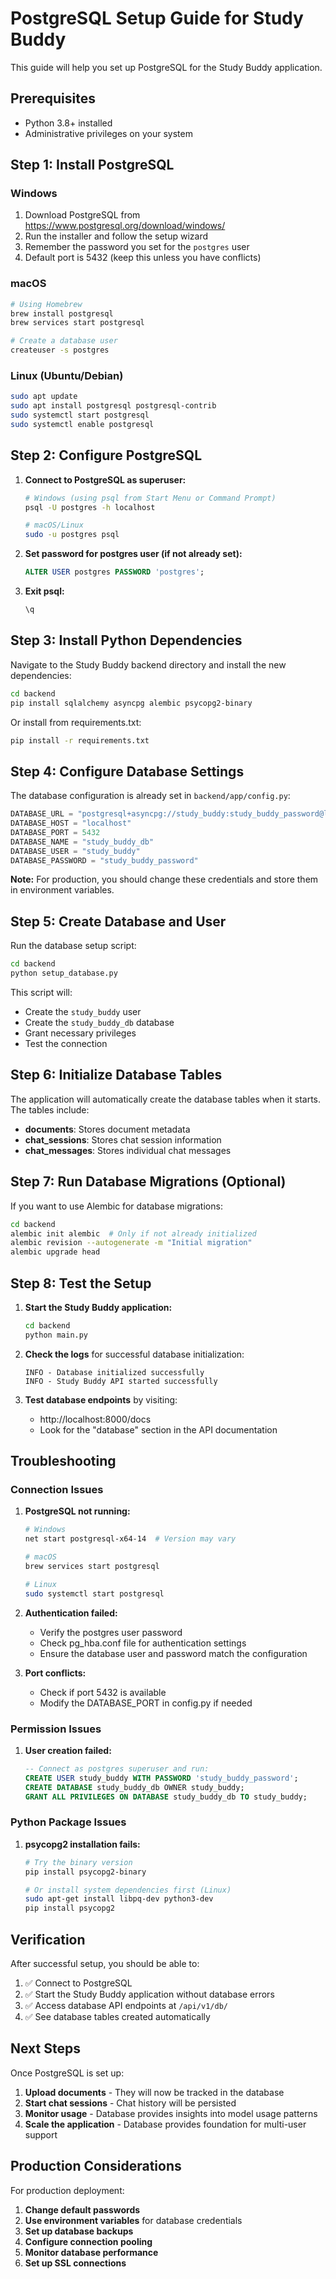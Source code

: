 # PostgreSQL Setup Guide for Study Buddy

This guide will help you set up PostgreSQL for the Study Buddy application.

## Prerequisites

- Python 3.8+ installed
- Administrative privileges on your system

## Step 1: Install PostgreSQL

### Windows
1. Download PostgreSQL from https://www.postgresql.org/download/windows/
2. Run the installer and follow the setup wizard
3. Remember the password you set for the `postgres` user
4. Default port is 5432 (keep this unless you have conflicts)

### macOS
```bash
# Using Homebrew
brew install postgresql
brew services start postgresql

# Create a database user
createuser -s postgres
```

### Linux (Ubuntu/Debian)
```bash
sudo apt update
sudo apt install postgresql postgresql-contrib
sudo systemctl start postgresql
sudo systemctl enable postgresql
```

## Step 2: Configure PostgreSQL

1. **Connect to PostgreSQL as superuser:**
   ```bash
   # Windows (using psql from Start Menu or Command Prompt)
   psql -U postgres -h localhost
   
   # macOS/Linux
   sudo -u postgres psql
   ```

2. **Set password for postgres user (if not already set):**
   ```sql
   ALTER USER postgres PASSWORD 'postgres';
   ```

3. **Exit psql:**
   ```sql
   \q
   ```

## Step 3: Install Python Dependencies

Navigate to the Study Buddy backend directory and install the new dependencies:

```bash
cd backend
pip install sqlalchemy asyncpg alembic psycopg2-binary
```

Or install from requirements.txt:
```bash
pip install -r requirements.txt
```

## Step 4: Configure Database Settings

The database configuration is already set in `backend/app/config.py`:

```python
DATABASE_URL = "postgresql+asyncpg://study_buddy:study_buddy_password@localhost:5432/study_buddy_db"
DATABASE_HOST = "localhost"
DATABASE_PORT = 5432
DATABASE_NAME = "study_buddy_db"
DATABASE_USER = "study_buddy"
DATABASE_PASSWORD = "study_buddy_password"
```

**Note:** For production, you should change these credentials and store them in environment variables.

## Step 5: Create Database and User

Run the database setup script:

```bash
cd backend
python setup_database.py
```

This script will:
- Create the `study_buddy` user
- Create the `study_buddy_db` database
- Grant necessary privileges
- Test the connection

## Step 6: Initialize Database Tables

The application will automatically create the database tables when it starts. The tables include:

- **documents**: Stores document metadata
- **chat_sessions**: Stores chat session information
- **chat_messages**: Stores individual chat messages

## Step 7: Run Database Migrations (Optional)

If you want to use Alembic for database migrations:

```bash
cd backend
alembic init alembic  # Only if not already initialized
alembic revision --autogenerate -m "Initial migration"
alembic upgrade head
```

## Step 8: Test the Setup

1. **Start the Study Buddy application:**
   ```bash
   cd backend
   python main.py
   ```

2. **Check the logs** for successful database initialization:
   ```
   INFO - Database initialized successfully
   INFO - Study Buddy API started successfully
   ```

3. **Test database endpoints** by visiting:
   - http://localhost:8000/docs
   - Look for the "database" section in the API documentation

## Troubleshooting

### Connection Issues

1. **PostgreSQL not running:**
   ```bash
   # Windows
   net start postgresql-x64-14  # Version may vary
   
   # macOS
   brew services start postgresql
   
   # Linux
   sudo systemctl start postgresql
   ```

2. **Authentication failed:**
   - Verify the postgres user password
   - Check pg_hba.conf file for authentication settings
   - Ensure the database user and password match the configuration

3. **Port conflicts:**
   - Check if port 5432 is available
   - Modify the DATABASE_PORT in config.py if needed

### Permission Issues

1. **User creation failed:**
   ```sql
   -- Connect as postgres superuser and run:
   CREATE USER study_buddy WITH PASSWORD 'study_buddy_password';
   CREATE DATABASE study_buddy_db OWNER study_buddy;
   GRANT ALL PRIVILEGES ON DATABASE study_buddy_db TO study_buddy;
   ```

### Python Package Issues

1. **psycopg2 installation fails:**
   ```bash
   # Try the binary version
   pip install psycopg2-binary
   
   # Or install system dependencies first (Linux)
   sudo apt-get install libpq-dev python3-dev
   pip install psycopg2
   ```

## Verification

After successful setup, you should be able to:

1. ✅ Connect to PostgreSQL
2. ✅ Start the Study Buddy application without database errors
3. ✅ Access database API endpoints at `/api/v1/db/`
4. ✅ See database tables created automatically

## Next Steps

Once PostgreSQL is set up:

1. **Upload documents** - They will now be tracked in the database
2. **Start chat sessions** - Chat history will be persisted
3. **Monitor usage** - Database provides insights into model usage patterns
4. **Scale the application** - Database provides foundation for multi-user support

## Production Considerations

For production deployment:

1. **Change default passwords**
2. **Use environment variables** for database credentials
3. **Set up database backups**
4. **Configure connection pooling**
5. **Monitor database performance**
6. **Set up SSL connections**
